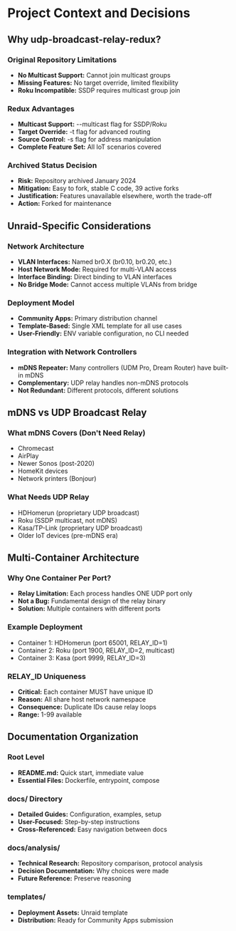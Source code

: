 # Project Context and Decisions

## Why udp-broadcast-relay-redux?

### Original Repository Limitations
- **No Multicast Support:** Cannot join multicast groups
- **Missing Features:** No target override, limited flexibility
- **Roku Incompatible:** SSDP requires multicast group join

### Redux Advantages
- **Multicast Support:** --multicast flag for SSDP/Roku
- **Target Override:** -t flag for advanced routing
- **Source Control:** -s flag for address manipulation
- **Complete Feature Set:** All IoT scenarios covered

### Archived Status Decision
- **Risk:** Repository archived January 2024
- **Mitigation:** Easy to fork, stable C code, 39 active forks
- **Justification:** Features unavailable elsewhere, worth the trade-off
- **Action:** Forked for maintenance

## Unraid-Specific Considerations

### Network Architecture
- **VLAN Interfaces:** Named br0.X (br0.10, br0.20, etc.)
- **Host Network Mode:** Required for multi-VLAN access
- **Interface Binding:** Direct binding to VLAN interfaces
- **No Bridge Mode:** Cannot access multiple VLANs from bridge

### Deployment Model
- **Community Apps:** Primary distribution channel
- **Template-Based:** Single XML template for all use cases
- **User-Friendly:** ENV variable configuration, no CLI needed

### Integration with Network Controllers
- **mDNS Repeater:** Many controllers (UDM Pro, Dream Router) have built-in mDNS
- **Complementary:** UDP relay handles non-mDNS protocols
- **Not Redundant:** Different protocols, different solutions

## mDNS vs UDP Broadcast Relay

### What mDNS Covers (Don't Need Relay)
- Chromecast
- AirPlay
- Newer Sonos (post-2020)
- HomeKit devices
- Network printers (Bonjour)

### What Needs UDP Relay
- HDHomerun (proprietary UDP broadcast)
- Roku (SSDP multicast, not mDNS)
- Kasa/TP-Link (proprietary UDP broadcast)
- Older IoT devices (pre-mDNS era)

## Multi-Container Architecture

### Why One Container Per Port?
- **Relay Limitation:** Each process handles ONE UDP port only
- **Not a Bug:** Fundamental design of the relay binary
- **Solution:** Multiple containers with different ports

### Example Deployment
- Container 1: HDHomerun (port 65001, RELAY_ID=1)
- Container 2: Roku (port 1900, RELAY_ID=2, multicast)
- Container 3: Kasa (port 9999, RELAY_ID=3)

### RELAY_ID Uniqueness
- **Critical:** Each container MUST have unique ID
- **Reason:** All share host network namespace
- **Consequence:** Duplicate IDs cause relay loops
- **Range:** 1-99 available

## Documentation Organization

### Root Level
- **README.md:** Quick start, immediate value
- **Essential Files:** Dockerfile, entrypoint, compose

### docs/ Directory
- **Detailed Guides:** Configuration, examples, setup
- **User-Focused:** Step-by-step instructions
- **Cross-Referenced:** Easy navigation between docs

### docs/analysis/
- **Technical Research:** Repository comparison, protocol analysis
- **Decision Documentation:** Why choices were made
- **Future Reference:** Preserve reasoning

### templates/
- **Deployment Assets:** Unraid template
- **Distribution:** Ready for Community Apps submission